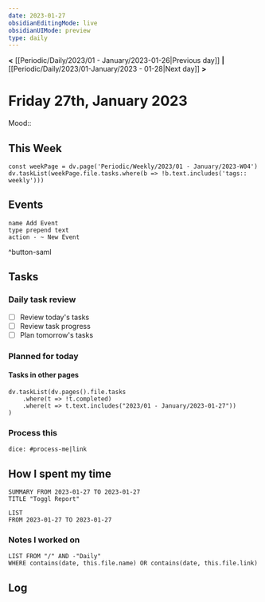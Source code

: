```yaml
---
date: 2023-01-27
obsidianEditingMode: live
obsidianUIMode: preview
type: daily
---
```


**<** [[Periodic/Daily/2023/01 - January/2023-01-26|Previous day]] **|** [[Periodic/Daily/2023/01-January/2023 - 01-28|Next day]] **>**

# Friday 27th, January 2023

Mood:: 

## This Week

```dataviewjs
const weekPage = dv.page('Periodic/Weekly/2023/01 - January/2023-W04')
dv.taskList(weekPage.file.tasks.where(b => !b.text.includes('tags:: weekly')))
```

## Events
```button
name Add Event
type prepend text
action - ~ New Event
```
^button-saml

## Tasks

### Daily task review
- [ ] Review today's tasks
- [ ] Review task progress
- [ ] Plan tomorrow's tasks

### Planned for today

#### Tasks in other pages
```dataviewjs
dv.taskList(dv.pages().file.tasks
	.where(t => !t.completed)
	.where(t => t.text.includes("2023/01 - January/2023-01-27"))
)
```

### Process this
`dice: #process-me|link`

## How I spent my time

```toggl
SUMMARY FROM 2023-01-27 TO 2023-01-27
TITLE "Toggl Report"
```

```toggl
LIST
FROM 2023-01-27 TO 2023-01-27
```

### Notes I worked on

```dataview
LIST FROM "/" AND -"Daily"
WHERE contains(date, this.file.name) OR contains(date, this.file.link)
```

## Log
